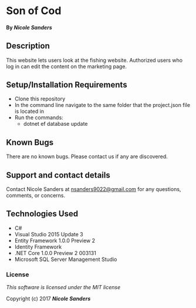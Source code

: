 # Son of Cod

#### By _**Nicole Sanders**_

## Description

This website lets users look at the fishing website. Authorized users who log in can edit the content on the marketing page.

## Setup/Installation Requirements


* Clone this repository
* In the command line navigate to the same folder that the project.json file is located in
* Run the commands:
  * dotnet ef database update

## Known Bugs

There are no known bugs. Please contact us if any are discovered.

## Support and contact details

Contact Nicole Sanders at nsanders9022@gmail.com for any questions, comments, or concerns.

## Technologies Used

* C#
* Visual Studio 2015 Update 3
* Entity Framework 1.0.0 Preview 2
* Identity Framework
* .NET Core 1.0.0 Preview 2 003131
* Microsoft SQL Server Management Studio

### License

*This software is licensed under the MIT license*

Copyright (c) 2017 **_Nicole Sanders_**
